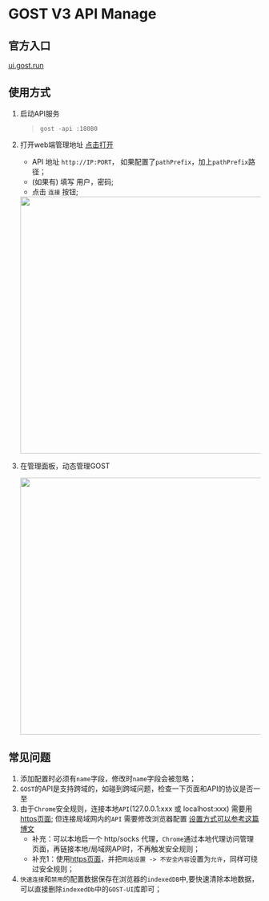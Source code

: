 # GOST V3 API Manage

## 官方入口

[ui.gost.run](https://ui.gost.run)

## 使用方式

1. 启动API服务

   > `gost -api :18080`


2. 打开web端管理地址 [点击打开](https://ui.gost.run/)

   - API 地址 `http://IP:PORT`， 如果配置了`pathPrefix`，加上`pathPrefix`路径；
   - (如果有) 填写 用户，密码;
   - 点击 `连接` 按钮; 
  
   <img src="assets/page-home.png" width="512" />

3. 在管理面板，动态管理GOST

   <img src="assets/page-manage.png" width="512" />

## 常见问题

1. 添加配置时必须有`name`字段，修改时`name`字段会被忽略；
2. `GOST`的API是支持跨域的，如碰到跨域问题，检查一下页面和API的协议是否一至
3. 由于`Chrome`安全规则，连接本地`API`(127.0.0.1:xxx 或 localhost:xxx) 需要用[https页面](https://gost.whyoop.com/); 但连接局域网内的`API` 需要修改浏览器配置 [设置方式可以参考这篇博文](https://blog.csdn.net/Flywithdawn/article/details/128253604)
   - 补充：可以本地启一个 http/socks 代理，`Chrome`通过本地代理访问管理页面，再链接本地/局域网API时，不再触发安全规则；
   - 补充1：使用[https页面](https://gost.whyoop.com/)，并把`网站设置 -> 不安全内容`设置为`允许`，同样可绕过安全规则；
4. `快速连接`和`禁用`的配置数据保存在浏览器的`indexedDB`中,要快速清除本地数据，可以直接删除`indexedDb`中的`GOST-UI`库即可；

